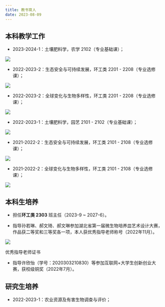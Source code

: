 ```yaml
---
title: 教书育人
date: 2023-08-09
---
```


## 本科教学工作

-   2023-2024-1：土壤肥料学，农学 2102（专业基础课）；

![](https://vnote-1251564393.cos.ap-chengdu.myqcloud.com/nongxue2102.jpg)

-   2022-2023-2：生态安全与可持续发展，环工类 2201 - 2208（专业选修课）；

![](https://vnote-1251564393.cos.ap-chengdu.myqcloud.com/thvmkkt.jpg)

-   2022-2023-2：全球变化与生物多样性，环工类 2201 - 2208（专业选修课）；

![](https://vnote-1251564393.cos.ap-chengdu.myqcloud.com/dgguxei.jpg)

-   2022-2023-1：土壤肥料学，园艺 2101 - 2102（专业基础课）；

![](https://vnote-1251564393.cos.ap-chengdu.myqcloud.com/IMG_20221028_093955.jpg)

-   2021-2022-2：生态安全与可持续发展，环工类 2101 - 2108（专业选修课）；

![](https://vnote-1251564393.cos.ap-chengdu.myqcloud.com/20230906154151.png)

-   2021-2022-2：全球变化与生物多样性，环工类 2101 - 2108（专业选修课）；

![](https://vnote-1251564393.cos.ap-chengdu.myqcloud.com/20230906154109.png)

## 本科生培养

-   担任**环工类 2303** 班主任（2023-9 ~ 2027-6）。

-   指导孙若琳、郝文琦、郝文琳参加湖北省第一届微生物培养皿艺术设计大赛，作品获二等奖和三等奖各一项，本人获优秀指导老师称号（2022年11月）。

![](https://vnote-1251564393.cos.ap-chengdu.myqcloud.com/20230906152139.png)

优秀指导老师证书

-   指导许欣怡（学号：2020303210830）等参加互联网+大学生创新创业大赛，获校级铜奖（2022年7月）。

## 研究生培养

-   2022-2023-1：农业资源及有害生物调查与评价；


